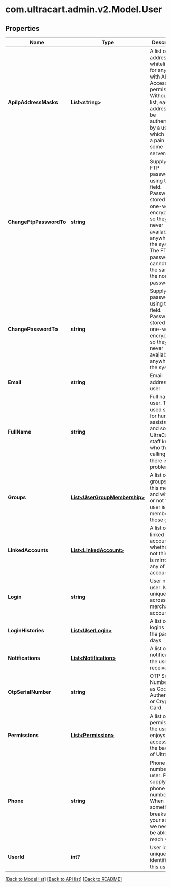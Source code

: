 # com.ultracart.admin.v2.Model.User
## Properties

Name | Type | Description | Notes
------------ | ------------- | ------------- | -------------
**ApiIpAddressMasks** | **List&lt;string&gt;** | A list of IP addresses whitelisted for any user with API Access permission.  Without this list, each ip address must be authenticated by a user, which can be a pain for some servers. | [optional] 
**ChangeFtpPasswordTo** | **string** | Supply a new FTP password using this field.  Password are stored using one-way encryption, so they are never available anywhere in the system.  The FTP password cannot be the same as the normal password. | [optional] 
**ChangePasswordTo** | **string** | Supply a new password using this field.  Password are stored using one-way encryption, so they are never available anywhere in the system. | [optional] 
**Email** | **string** | Email address of user | [optional] 
**FullName** | **string** | Full name of user.  This is used solely for human assistance and so the UltraCart staff knows who they are calling when there is a problem. | [optional] 
**Groups** | [**List&lt;UserGroupMembership&gt;**](UserGroupMembership.md) | A list of groups for this merchant and whether or not this user is a member of those groups. | [optional] 
**LinkedAccounts** | [**List&lt;LinkedAccount&gt;**](LinkedAccount.md) | A list of linked accounts and whether or not this user is mirrored to any of those accounts. | [optional] 
**Login** | **string** | User name of user.  Must be unique across a merchant account. | [optional] 
**LoginHistories** | [**List&lt;UserLogin&gt;**](UserLogin.md) | A list of user logins over the past 90 days | [optional] 
**Notifications** | [**List&lt;Notification&gt;**](Notification.md) | A list of notifications the user receives. | [optional] 
**OtpSerialNumber** | **string** | OTP Serial Number such as Google Authenticator or Crypto Card. | [optional] 
**Permissions** | [**List&lt;Permission&gt;**](Permission.md) | A list of permissions the user enjoys for accessing the backend of UltraCart. | [optional] 
**Phone** | **string** | Phone number of user.  Please supply a valid phone number.  When something breaks on your account, we need to be able to reach you. | [optional] 
**UserId** | **int?** | User id is a unique identifier for this user | [optional] 


[[Back to Model list]](../README.md#documentation-for-models) [[Back to API list]](../README.md#documentation-for-api-endpoints) [[Back to README]](../README.md)

